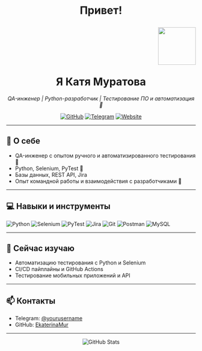 <h1 align="center">Привет! 
  <p align="right">
  <img src="https://media.giphy.com/media/hvRJCLFzcasrR4ia7z/giphy.gif" width="100"/>
</p>
  Я Катя Муратова </h1>


<p align="center">
  <em>QA-инженер | Python-разработчик | Тестирование ПО и автоматизация 🧪</em>
</p>

<p align="center">
  <a href="https://github.com/EkaterinaMur"><img src="https://img.shields.io/badge/GitHub-@EkaterinaMur-black?style=for-the-badge&logo=github" alt="GitHub"></a>
  <a href="https://t.me/yourusername"><img src="https://img.shields.io/badge/Telegram-@yourusername-blue?style=for-the-badge&logo=telegram" alt="Telegram"></a>
  <a href="https://wildwings.com"><img src="https://img.shields.io/badge/Сайт-WildWings-green?style=for-the-badge" alt="Website"></a>
</p>

---

## 🌱 О себе
- QA-инженер с опытом ручного и автоматизированного тестирования 🧪  
- Python, Selenium, PyTest 🐍  
- Базы данных, REST API, Jira  
- Опыт командной работы и взаимодействия с разработчиками 👥  

---

## 💻 Навыки и инструменты
<p align="left">
  <img alt="Python" src="https://img.shields.io/badge/Python-3670A0?style=for-the-badge&logo=python&logoColor=white"/>
  <img alt="Selenium" src="https://img.shields.io/badge/Selenium-43B02A?style=for-the-badge&logo=selenium&logoColor=white"/>
  <img alt="PyTest" src="https://img.shields.io/badge/PyTest-2C2D72?style=for-the-badge&logo=pytest&logoColor=white"/>
  <img alt="Jira" src="https://img.shields.io/badge/Jira-0052CC?style=for-the-badge&logo=jira&logoColor=white"/>
  <img alt="Git" src="https://img.shields.io/badge/Git-F05032?style=for-the-badge&logo=git&logoColor=white"/>
  <img alt="Postman" src="https://img.shields.io/badge/Postman-FF6C37?style=for-the-badge&logo=postman&logoColor=white"/>
  <img alt="MySQL" src="https://img.shields.io/badge/MySQL-4479A1?style=for-the-badge&logo=mysql&logoColor=white"/>
</p>

---

## 🔭 Сейчас изучаю
- Автоматизацию тестирования с Python и Selenium  
- CI/CD пайплайны и GitHub Actions  
- Тестирование мобильных приложений и API  

---

## 📫 Контакты
- Telegram: [@yourusername](https://t.me/yourusername)  
- GitHub: [EkaterinaMur](https://github.com/EkaterinaMur)  

---

<p align="center">
  <img src="https://github-readme-stats.vercel.app/api?username=EkaterinaMur&show_icons=true&theme=radical" alt="GitHub Stats" />
</p>
